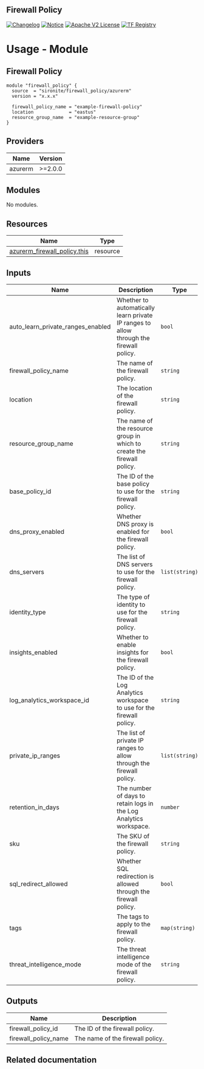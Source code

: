 <!-- BEGIN_TF_DOCS -->
 ## Firewall Policy
[![Changelog](https://img.shields.io/badge/changelog-release-green.svg)](https://github.com/sironite/terraform-azurerm-firewall_policy/releases/latest) [![Notice](https://img.shields.io/badge/notice-copyright-yellow.svg)](NOTICE) [![Apache V2 License](https://img.shields.io/badge/license-Apache%20V2-orange.svg)](LICENSE) [![TF Registry](https://img.shields.io/badge/terraform-registry-blue.svg)](https://registry.terraform.io/providers/hashicorp/Azurerm/latest/docs/resources/firewall_policy)

# Usage - Module

## Firewall Policy

```hcl
module "firewall_policy" {
  source  = "sironite/firewall_policy/azurerm"
  version = "x.x.x"

  firewall_policy_name = "example-firewall-policy"
  location             = "eastus"
  resource_group_name  = "example-resource-group"
}
```

## Providers

| Name | Version |
|------|---------|
| azurerm | >=2.0.0 |

## Modules

No modules.

## Resources

| Name | Type |
|------|------|
| [azurerm_firewall_policy.this](https://registry.terraform.io/providers/hashicorp/azurerm/latest/docs/resources/firewall_policy) | resource |

## Inputs

| Name | Description | Type | Required |
|------|-------------|------|:--------:|
| auto\_learn\_private\_ranges\_enabled | Whether to automatically learn private IP ranges to allow through the firewall policy. | `bool` | yes |
| firewall\_policy\_name | The name of the firewall policy. | `string` | yes |
| location | The location of the firewall policy. | `string` | yes |
| resource\_group\_name | The name of the resource group in which to create the firewall policy. | `string` | yes |
| base\_policy\_id | The ID of the base policy to use for the firewall policy. | `string` | no |
| dns\_proxy\_enabled | Whether DNS proxy is enabled for the firewall policy. | `bool` | no |
| dns\_servers | The list of DNS servers to use for the firewall policy. | `list(string)` | no |
| identity\_type | The type of identity to use for the firewall policy. | `string` | no |
| insights\_enabled | Whether to enable insights for the firewall policy. | `bool` | no |
| log\_analytics\_workspace\_id | The ID of the Log Analytics workspace to use for the firewall policy. | `string` | no |
| private\_ip\_ranges | The list of private IP ranges to allow through the firewall policy. | `list(string)` | no |
| retention\_in\_days | The number of days to retain logs in the Log Analytics workspace. | `number` | no |
| sku | The SKU of the firewall policy. | `string` | no |
| sql\_redirect\_allowed | Whether SQL redirection is allowed through the firewall policy. | `bool` | no |
| tags | The tags to apply to the firewall policy. | `map(string)` | no |
| threat\_intelligence\_mode | The threat intelligence mode of the firewall policy. | `string` | no |

## Outputs

| Name | Description |
|------|-------------|
| firewall\_policy\_id | The ID of the firewall policy. |
| firewall\_policy\_name | The name of the firewall policy. |

## Related documentation
<!-- END_TF_DOCS -->